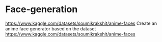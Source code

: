 # Face-generation
https://www.kaggle.com/datasets/soumikrakshit/anime-faces
Create an anime face generator based on the dataset https://www.kaggle.com/datasets/soumikrakshit/anime-faces
